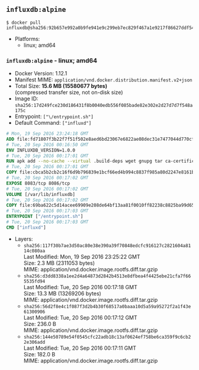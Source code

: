 ## `influxdb:alpine`

```console
$ docker pull influxdb@sha256:92b657e992a0b9fe941e9c299eb7ec829f467a1e9217f86627ddf541b4d23ce0
```

-	Platforms:
	-	linux; amd64

### `influxdb:alpine` - linux; amd64

-	Docker Version: 1.12.1
-	Manifest MIME: `application/vnd.docker.distribution.manifest.v2+json`
-	Total Size: **15.6 MB (15580677 bytes)**  
	(compressed transfer size, not on-disk size)
-	Image ID: `sha256:17d249fce230d186431f8b0040edb556f085bade82e302e2d27d7d7f548a175c`
-	Entrypoint: `["\/entrypoint.sh"]`
-	Default Command: `["influxd"]`

```dockerfile
# Mon, 19 Sep 2016 23:24:18 GMT
ADD file:fd71807f3b22f7f51f502e8aed6bd23067e6822ae08dec31e7477044d770cf48 in / 
# Tue, 20 Sep 2016 00:16:50 GMT
ENV INFLUXDB_VERSION=1.0.0
# Tue, 20 Sep 2016 00:17:01 GMT
RUN apk add --no-cache --virtual .build-deps wget gnupg tar ca-certificates &&     update-ca-certificates &&     gpg --keyserver hkp://ha.pool.sks-keyservers.net         --recv-keys 05CE15085FC09D18E99EFB22684A14CF2582E0C5 &&     wget -q https://dl.influxdata.com/influxdb/releases/influxdb-${INFLUXDB_VERSION}-static_linux_amd64.tar.gz.asc &&     wget -q https://dl.influxdata.com/influxdb/releases/influxdb-${INFLUXDB_VERSION}-static_linux_amd64.tar.gz &&     gpg --batch --verify influxdb-${INFLUXDB_VERSION}-static_linux_amd64.tar.gz.asc influxdb-${INFLUXDB_VERSION}-static_linux_amd64.tar.gz &&     mkdir -p /usr/src &&     tar -C /usr/src -xzf influxdb-${INFLUXDB_VERSION}-static_linux_amd64.tar.gz &&     rm -f /usr/src/influxdb-*/influxdb.conf &&     chmod +x /usr/src/influxdb-*/* &&     cp -a /usr/src/influxdb-*/* /usr/bin/ &&     rm -rf *.tar.gz* /usr/src /root/.gnupg &&     apk del .build-deps
# Tue, 20 Sep 2016 00:17:01 GMT
COPY file:cbca5b2cb2c16f6d9b796839e1bcf66ed4b994c8837f985a80d2247e8161bcc7 in /etc/influxdb/influxdb.conf 
# Tue, 20 Sep 2016 00:17:02 GMT
EXPOSE 8083/tcp 8086/tcp
# Tue, 20 Sep 2016 00:17:02 GMT
VOLUME [/var/lib/influxdb]
# Tue, 20 Sep 2016 00:17:02 GMT
COPY file:69ba622c5d14acee69909e208de64bf13aa81f0010ff82238c8825ba99d65290 in /entrypoint.sh 
# Tue, 20 Sep 2016 00:17:03 GMT
ENTRYPOINT ["/entrypoint.sh"]
# Tue, 20 Sep 2016 00:17:03 GMT
CMD ["influxd"]
```

-	Layers:
	-	`sha256:117f30b7ae3d50ac80e38e390a39f70848edcfc916127c2821604a8114c080aa`  
		Last Modified: Mon, 19 Sep 2016 23:25:22 GMT  
		Size: 2.3 MB (2311053 bytes)  
		MIME: application/vnd.docker.image.rootfs.diff.tar.gzip
	-	`sha256:d3dd8338a1ee2d4a64873d2842b4513e8dfbea4f4425ebe21cfa7f665535fd94`  
		Last Modified: Tue, 20 Sep 2016 00:17:18 GMT  
		Size: 13.3 MB (13269206 bytes)  
		MIME: application/vnd.docker.image.rootfs.diff.tar.gzip
	-	`sha256:56d2f8e4c1f087f3d2b4b30f68517a0baaa10d5a59a95272f2a1f43e61300906`  
		Last Modified: Tue, 20 Sep 2016 00:17:12 GMT  
		Size: 236.0 B  
		MIME: application/vnd.docker.image.rootfs.diff.tar.gzip
	-	`sha256:144e50789e54f0545cfc22adb18c13af0624ef758be6ca359f9c6cb22e306add`  
		Last Modified: Tue, 20 Sep 2016 00:17:11 GMT  
		Size: 182.0 B  
		MIME: application/vnd.docker.image.rootfs.diff.tar.gzip
